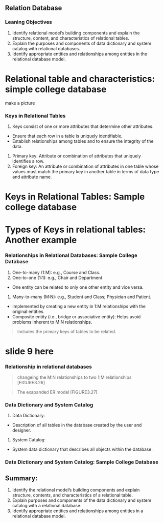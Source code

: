## Relation Database

### Leaning Objectives

1. Identify relational model’s building components and explain the structure, content, and characteristics of relational tables.
1. Explain the purposes and components of data dictionary and system catalog with relational databases.
1. Identify appropriate entities and relationships among entities in the relational database model.

# Relational table and characteristics: simple college database 
make a picture 

### Keys in Relational Tables

1. Keys consist of one or more attributes that determine other attributes.

- Ensure that each row in a table is uniquely identifiable.
- Establish relationships among tables and to ensure the integrity of the data.

1. Primary key: Attribute or combination of attributes that uniquely identifies a row.
1. Foreign key: An attribute or combination of attributes in one table whose values must match the primary key in another table in terms of data type and attribute name.

# Keys in Relational Tables: Sample college database

# Types of Keys in relational tables: Another example 


### Relationships in Relational Databases: Sample College Database

1. One-to-many (1:M): e.g., Course and Class.
1. One-to-one (1:1): e.g., Chair and Department
- One entity can be related to only one other entity and vice versa. 
1. Many-to-many (M:N): e.g., Student and Class; Physician and Patient.
- Implemented by creating a new entity in 1:M relationships with the original entities.
- Composite entity (i.e., bridge or associative entity): Helps avoid problems inherent to M:N relationships.
> Includes the primary keys of tables to be related. 

# slide 9 here 

### Relationship in relational databases
> changeing the M:N relationships to two 1:M relationships [FIGURE3.26]

> The exapanded ER model [FiGURE3.27]

### Data Dictionary and System Catalog
1. Data Dictionary:
- Description of all tables in the database created by the user and designer. 
1. System Catalog: 
- System data dictionary that describes all objects within the database.

### Data Dictionary and System Catalog: Sample College Database 

## Summary:
1. Identify the relational model’s building components and explain structure, contents, and characteristics of a relational table.
1. Explain purposes and components of the data dictionary and system catalog with a relational database.
1. Identify appropriate entities and relationships among entities in a relational database model.










